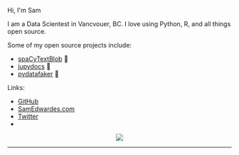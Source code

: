 Hi, I'm Sam

I am a Data Scientest in Vancvouer, BC. I love using Python, R, and all things open source.

Some of my open source projects include:

- [spaCyTextBlob](https://github.com/SamEdwardes/spaCyTextBlob) 🐍
- [jupydocs](https://github.com/SamEdwardes/jupydocs) 🐍
- [pydatafaker](https://github.com/SamEdwardes/pydatafaker) 🐍

Links:

- [GitHub](https://github.com/SamEdwardes)
- [SamEdwardes.com](https://samedwardes.com/)
- [Twitter](https://twitter.com/TheReaLSamlam)
- 

<p align="center">
  <img src="https://github-readme-stats.vercel.app/api?username=samedwardes&show_icons=true"/>
</p>

<hr>

<!--
**SamEdwardes/SamEdwardes** is a ✨ _special_ ✨ repository because its `README.md` (this file) appears on your GitHub profile.

Here are some ideas to get you started:

- 🔭 I’m currently working on ...
- 🌱 I’m currently learning ...
- 👯 I’m looking to collaborate on ...
- 🤔 I’m looking for help with ...
- 💬 Ask me about ...
- 📫 How to reach me: ...
- 😄 Pronouns: ...
- ⚡ Fun fact: ...
-->
